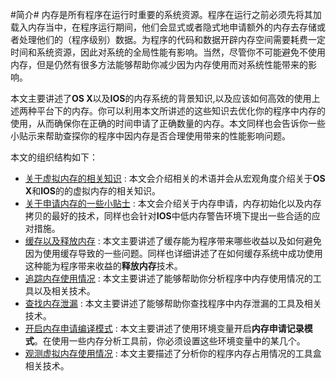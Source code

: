 #简介#
内存是所有程序在运行时重要的系统资源。程序在运行之前必须先将其加载入内存当中，在程序运行期间，他们会显式或者隐式地申请额外的内存去存储或者处理他们的（程序级别）数据。为程序的代码和数据开辟内存空间需要耗费一定时间和系统资源，因此对系统的全局性能有影响。当然，尽管你不可能避免不使用内存，但是仍然有很多方法能够帮助你减少因为内存使用而对系统性能带来的影响。

本文主要讲述了**OS X**以及**IOS**的内存系统的背景知识,以及应该如何高效的使用上述两种平台下的内存。你可以利用本文所讲述的这些知识去优化你的程序中内存的使用，从而确保你在正确的时间申请了正确数量的内存。本文同样也会告诉你一些小贴示来帮助查探你的程序中因内存是否合理使用带来的性能影响问题。

本文的组织结构如下：

* [关于虚拟内存的相关知识](1) : 本文会介绍相关的术语并会从宏观角度介绍关于**OS X**和**IOS**的的虚拟内存的相关知识。
* [关于申请内存的一些小贴士](2) : 本文会介绍关于内存申请，内存初始化以及内存拷贝的最好的技术，同样也会针对**IOS**中低内存警告环境下提出一些合适的应对措施。
* [缓存以及释放内存](3) :  本文主要讲述了缓存能为程序带来哪些收益以及如何避免因为使用缓存导致的一些问题。同样也详细讲述了在如何缓存系统中成功使用这种能为程序带来收益的**释放内存**技术。
* [追踪内存使用情况](4) : 本文主要讲述了能够帮助你分析程序中内存使用情况的工具以及相关技术。
* [查找内存泄漏](5) : 本文主要讲述了能够帮助你查找程序中内存泄漏的工具及相关技术。
* [开启内存申请编译模式](6) : 本文主要讲述了使用环境变量开启**内存申请记录模式**。在使用一些内存分析工具前，你必须设置这些环境变量中的某几个。
* [观测虚拟内存使用情况](7) : 本文主要描述了分析你的程序内存占用情况的工具盒相关技术。